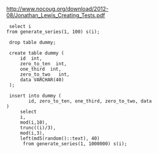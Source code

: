 http://www.nocoug.org/download/2012-08/Jonathan_Lewis_Creating_Tests.pdf

     select i 
    from generate_series(1, 100) s(i);
 
     drop table dummy;
 
     create table dummy ( 
         id  int,
         zero_to_ten  int, 
         one_third  int, 
         zero_to_two   int,
         data VARCHAR(40)
     );
 
     insert into dummy (
            id, zero_to_ten, one_third, zero_to_two, data
    )
         select 
         i,
         mod(i,10),
         trunc((i)/3),
         mod(i,3),
         left(md5(random()::text), 40) 
          from generate_series(1, 1000000) s(i);

